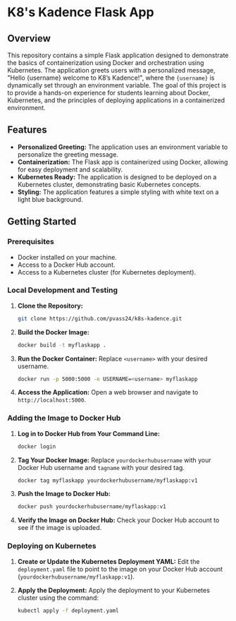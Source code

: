 # K8's Kadence Flask App

## Overview

This repository contains a simple Flask application designed to demonstrate the basics of containerization using Docker and orchestration using Kubernetes. The application greets users with a personalized message, "Hello {username} welcome to K8’s Kadence!", where the `{username}` is dynamically set through an environment variable. The goal of this project is to provide a hands-on experience for students learning about Docker, Kubernetes, and the principles of deploying applications in a containerized environment.

## Features

- **Personalized Greeting:** The application uses an environment variable to personalize the greeting message.
- **Containerization:** The Flask app is containerized using Docker, allowing for easy deployment and scalability.
- **Kubernetes Ready:** The application is designed to be deployed on a Kubernetes cluster, demonstrating basic Kubernetes concepts.
- **Styling:** The application features a simple styling with white text on a light blue background.

## Getting Started

### Prerequisites

- Docker installed on your machine.
- Access to a Docker Hub account.
- Access to a Kubernetes cluster (for Kubernetes deployment).

### Local Development and Testing

1. **Clone the Repository:**
    ```sh
    git clone https://github.com/pvass24/k8s-kadence.git
    ```

2. **Build the Docker Image:**
    ```sh
    docker build -t myflaskapp .
    ```

3. **Run the Docker Container:**
    Replace `<username>` with your desired username.
    ```sh
    docker run -p 5000:5000 -e USERNAME=<username> myflaskapp
    ```

4. **Access the Application:**
    Open a web browser and navigate to `http://localhost:5000`.

### Adding the Image to Docker Hub

1. **Log in to Docker Hub from Your Command Line:**
    ```sh
    docker login
    ```

2. **Tag Your Docker Image:**
    Replace `yourdockerhubusername` with your Docker Hub username and `tagname` with your desired tag.
    ```sh
    docker tag myflaskapp yourdockerhubusername/myflaskapp:v1
    ```

3. **Push the Image to Docker Hub:**
    ```sh
    docker push yourdockerhubusername/myflaskapp:v1
    ```

4. **Verify the Image on Docker Hub:**
    Check your Docker Hub account to see if the image is uploaded.

### Deploying on Kubernetes

1. **Create or Update the Kubernetes Deployment YAML:**
   Edit the `deployment.yaml` file to point to the image on your Docker Hub account (`yourdockerhubusername/myflaskapp:v1`).

2. **Apply the Deployment:**
   Apply the deployment to your Kubernetes cluster using the command:
   ```sh
   kubectl apply -f deployment.yaml
